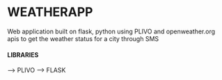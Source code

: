 # WEATHERAPP
Web application built on flask, python using PLIVO and openweather.org apis to get the weather status for a city through SMS


#### LIBRARIES

--> PLIVO
--> FLASK
